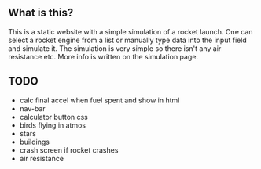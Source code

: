 ## What is this?
This is a static website with a simple simulation of a rocket launch. 
One can select a rocket engine from a list or manually type data into the input field and simulate it.
The simulation is very simple so there isn't any air resistance etc. More info is written on the simulation page.


## TODO
* calc final accel when fuel spent and show in html
* nav-bar
* calculator button css
* birds flying in atmos
* stars
* buildings
* crash screen if rocket crashes
* air resistance
